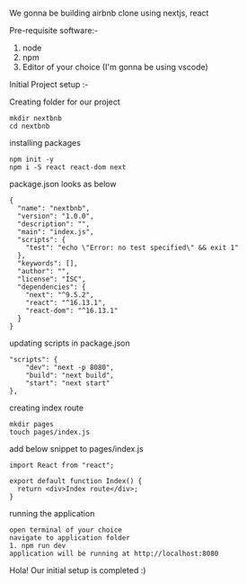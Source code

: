 We gonna be building airbnb clone using nextjs, react

Pre-requisite software:-

1. node
2. npm
3. Editor of your choice (I'm gonna be using vscode)

Initial Project setup :-

Creating folder for our project

```
mkdir nextbnb
cd nextbnb
```

installing packages

```
npm init -y
npm i -S react react-dom next
```

package.json looks as below

```
{
  "name": "nextbnb",
  "version": "1.0.0",
  "description": "",
  "main": "index.js",
  "scripts": {
    "test": "echo \"Error: no test specified\" && exit 1"
  },
  "keywords": [],
  "author": "",
  "license": "ISC",
  "dependencies": {
    "next": "^9.5.2",
    "react": "^16.13.1",
    "react-dom": "^16.13.1"
  }
}
```

updating scripts in package.json

```
"scripts": {
    "dev": "next -p 8080",
    "build": "next build",
    "start": "next start"
},
```

creating index route

```
mkdir pages
touch pages/index.js
```

add below snippet to pages/index.js

```
import React from "react";

export default function Index() {
  return <div>Index route</div>;
}
```

running the application

```
open terminal of your choice
navigate to application folder
1. npm run dev
application will be running at http://localhost:8080
```

Hola! Our initial setup is completed :)
